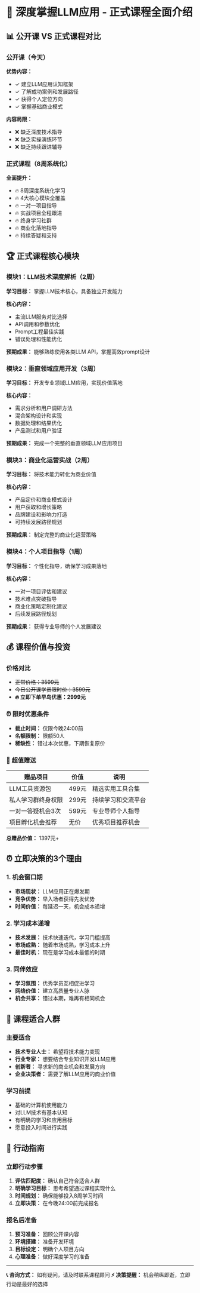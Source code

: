 # 🚀 深度掌握LLM应用 - 正式课程全面介绍

## 📊 公开课 VS 正式课程对比

### 公开课（今天）
**优势内容：**
- ✓ 建立LLM应用认知框架
- ✓ 了解成功案例和发展路径
- ✓ 获得个人定位方向
- ✓ 掌握基础商业模式

**内容局限：**
- ❌ 缺乏深度技术指导
- ❌ 缺乏实操演练环节
- ❌ 缺乏持续跟进辅导

### 正式课程（8周系统化）
**全面提升：**
- 🔥 8周深度系统化学习
- 🔥 4大核心模块全覆盖
- 🔥 一对一项目指导
- 🔥 实战项目全程跟进
- 🔥 终身学习社群
- 🔥 商业化落地指导
- 🔥 持续答疑和支持

## 🏆 正式课程核心模块

### 模块1：LLM技术深度解析（2周）
**学习目标：** 掌握LLM技术核心，具备独立开发能力

**核心内容：**
- 主流LLM服务对比选择
- API调用和参数优化
- Prompt工程最佳实践
- 错误处理和性能优化

**预期成果：** 能够熟练使用各类LLM API，掌握高效prompt设计

### 模块2：垂直领域应用开发（3周）
**学习目标：** 开发专业领域LLM应用，实现价值落地

**核心内容：**
- 需求分析和用户调研方法
- 混合架构设计和实现
- 数据处理和结果优化
- 产品测试和用户验证

**预期成果：** 完成一个完整的垂直领域LLM应用项目

### 模块3：商业化运营实战（2周）
**学习目标：** 将技术能力转化为商业价值

**核心内容：**
- 产品定价和商业模式设计
- 用户获取和增长策略
- 品牌建设和影响力打造
- 可持续发展路径规划

**预期成果：** 制定完整的商业化运营策略

### 模块4：个人项目指导（1周）
**学习目标：** 个性化指导，确保学习成果落地

**核心内容：**
- 一对一项目评估和建议
- 技术难点突破指导
- 商业化策略定制化建议
- 后续发展路径规划

**预期成果：** 获得专业导师的个人发展建议

## 💰 课程价值与投资

### 价格对比
- ~~正常价格：3599元~~
- ~~今日公开课学员限时价：3599元~~
- **🔥 立即下单早鸟优惠：2999元**

### ⏰ 限时优惠条件
- **截止时间：** 仅限今晚24:00前
- **名额限制：** 限额50人
- **稀缺性：** 错过本次优惠，下期恢复原价

### 🎁 超值赠送

| 赠品项目 | 价值 | 说明 |
|---------|------|------|
| LLM工具资源包 | 499元 | 精选实用工具合集 |
| 私人学习群终身权限 | 299元 | 持续学习和交流平台 |
| 一对一答疑机会3次 | 599元 | 专业导师个人指导 |
| 项目孵化机会推荐 | 无价 | 优秀项目推荐机会 |

**总赠品价值：** 1397元+

## ⏰ 立即决策的3个理由

### 1. 机会窗口期
- **市场现状：** LLM应用正在爆发期
- **竞争优势：** 早入场者获得先发优势
- **时间价值：** 每延迟一天，机会成本递增

### 2. 学习成本递增
- **技术发展：** 技术快速迭代，学习门槛提高
- **市场成熟：** 随着市场成熟，学习成本上升
- **最佳时机：** 现在是学习成本最低的时期

### 3. 同伴效应
- **学习氛围：** 优秀学员互相促进学习
- **网络价值：** 建立高质量专业人脉
- **机会共享：** 错过本期，难再有相同机会

## 🎯 课程适合人群

### 主要适合
- **技术专业人士：** 希望将技术能力变现
- **行业专家：** 想要结合专业知识开发LLM应用
- **创新者：** 寻求新的商业机会和发展方向
- **企业决策者：** 需要了解LLM应用的商业价值

### 学习前提
- 基础的计算机使用能力
- 对LLM技术有基本认知
- 有明确的学习和应用目标
- 愿意投入时间进行实践

## 🚀 行动指南

### 立即行动步骤
1. **评估匹配度：** 确认自己符合适合人群
2. **明确学习目标：** 思考希望通过课程实现什么
3. **时间规划：** 确保能够投入8周学习时间
4. **立即决策：** 在今晚24:00前完成报名

### 报名后准备
1. **预习准备：** 回顾公开课内容
2. **环境搭建：** 准备开发环境
3. **目标设定：** 明确个人项目方向
4. **心理准备：** 做好深度学习的准备

---

**📞 咨询方式：** 如有疑问，请及时联系课程顾问
**⚡ 决策提醒：** 机会稍纵即逝，立即行动是最好的选择 